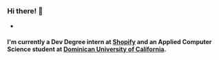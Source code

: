 ### Hi there! :wave:

-

#### I'm currently a Dev Degree intern at [Shopify](https://www.shopify.com) and an Applied Computer Science student at [Dominican University of California](https://www.dominican.edu).

<!--
**mccarthykp/mccarthykp** is a ✨ _special_ ✨ repository because its `README.md` (this file) appears on your GitHub profile.

Here are some ideas to get you started:

- 🔭 I’m currently working on ...
- 🌱 I’m currently learning ...
- 👯 I’m looking to collaborate on ...
- 🤔 I’m looking for help with ...
- 💬 Ask me about ...
- 📫 How to reach me: ...
- 😄 Pronouns: ...
- ⚡ Fun fact: ...
-->
